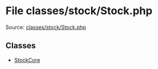 File classes/stock/Stock.php
=========

Source: [classes/stock/Stock.php](https://github.com/PrestaShop/PrestaShop/blob/1.5.3.1/classes/stock/Stock.php)


Classes
-------

* [StockCore](class.StockCore.md)

